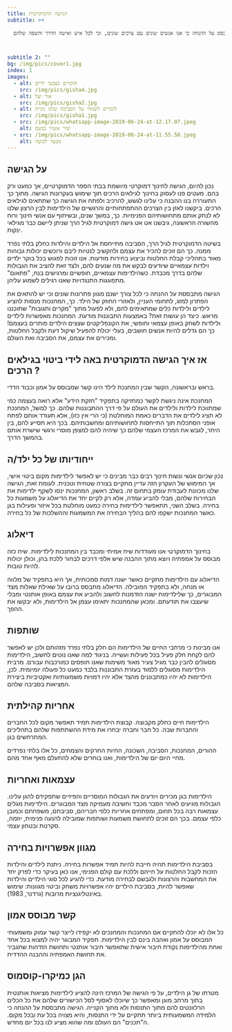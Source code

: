 ```yaml
---
title: הגישה הדמוקרטית
subtitle: >+
  
  החינוך הדמוקרטי הינו זרם שהתפתח בישראל לקראת שנות ה-80 ומתבסס על ההנחה כי אנו אנשים שונים עם צרכים שונים, וכי לכל איש ואישה הדרך והשפה שלהם.



subtitle 2: ""
bg: /img/pics/cover1.jpg
index: 1
images:
  - alt: חוקרים בצבעי ידיים
    src: /img/pics/gisha4.jpg
  - alt: אור וצל
    src: /img/pics/gisha2.jpg
  - alt: לומדים לשמור על הסביבה שלנו נקייה
    src: /img/pics/gisha1.jpg
  - src: /img/pics/whatsapp-image-2019-06-24-at-12.17.07.jpeg
    alt: שיר אשיר בגשם
  - src: /img/pics/whatsapp-image-2019-06-24-at-11.55.58.jpeg
    alt: מבעד לבועה
---
```

## על הגישה

נכון להיום, הגישה לחינוך דמוקרטי מיושמת בבתי הספר הדמוקרטיים, אך כמעט ורק בהם. מעטים פנו לעסוק בחינוך לגילאים הרכים תוך שימוש בעקרונות הגישה. מתוך כך התעוררה בנו ההבנה כי עלינו לגשש, להרכיב ולפתח את הגישה כך שתתאים לגילאים הרכים. ביקשנו לאזן בין הצרכים ההתפתחותיים והרגשיים של הילדימות לבין הרצון שלנו לא לנתק אותם מתחושותיהם הפנימיות. כך, במשך שנים, ובשיתוף עם אנשי חינוך ורוח מהשורה הראשונה, גיבשנו אט אט גישה דמוקרטית לגיל הרך שניתן ליישם כבר מגילאי ינקות.

בשיטה הדמוקרטית לגיל הרך, הסביבה מתייחסת אל הילדים והילדות כחלק בלתי נפרד ממנה. כך הם זוכים להכיר את עצמם ולהקשיב לנטיות ליבם ורוכשים יכולות גבוהות מאוד בתהליכי קבלת החלטות וביצוע בחירות מודעות. אנו זוכות לפגוש בכל בוקר ילדים וילדות עצמאיים שיודעים לבקש את מה שנעים להם, ולצד זאת להציב את הגבולות שלהם בדרך מכבדת. כשהילדימות עצמאיים, חופשיים ומרגישים בנח, "פתאום" מתפוגגות התנגדויות שאנו רגילים לשמוע עליהן.

הגישה מתבססת על ההנחה כי לכל צורך ישנם מגוון פתרונות שונים וכי יש להתאים את הפתרון למזג, לתחומי העניין, ולאזורי החוזק של הילד. כך, המחנכות מנסות להציע לילדים ולילדות כלים שמתאימים להם, ולא לפעול מתוך "מקרים ותגובות" שתוכננו מראש. כיצד הן עושות זאת? באמצעות התבוננות מודעת. המחנכות מאפשרות לילדים ולילדות לשחק באופן עצמאי וחופשי, את הקונפליקטים שצצים הילדים פותרים בעצמם! כך הם גדלים להיות אנשים חושבים, בעלי יכולת להפעיל שיקול דעת ולקבל החלטות, ומכירים את עצמם, את הסביבה ואת העולם.

## אז איך הגישה הדמוקרטית באה לידי ביטוי בגילאים הרכים ?

בראש ובראשונה, הקשר שבין המחנכת לילד הינו קשר שמבוסס על אמון וכבוד הדדי.

המחנכת אינה ניגשת לקשר כמחזיקה בתפקיד "חזקת הידע" אלא רואה בעצמה כמי שמתווכת לילדות ולילדים את העולם על פי דרך ההתבוננות שלהם. כך למשל, המחנכת לא תציג לילדים את הדברים כאמת המוחלטת (כי הרי אין כזו), אלא תעודד אותם לפתח אופני הסתכלות תוך התייחסות לתחושותיהם ומחשבותיהם. בכך היא תסייע להם, בין היתר, לגבש את המרכז העצמי שלהם כך שיהיה להם למצפן מוסרי ורגשי שישרת אותם בהמשך הדרך.

## ייחודיותו של כל ילד/ה

נכון שכיום אנשי ונשות חינוך רבים כבר מבינים כי יש לאפשר לילדימות מקום ביטוי אישי, אך המימוש של העקרון הזה עדיין מתקיים בצורה שטחית וטכנית. לעומת זאת, הגישה שלנו מכוונת לעבודת עומק בתחום זה. בשלב ראשון, המחנכות ינסו לשקף ילדימות את הבחירות שלהם, מבלי להביע עמדה, אלא רק לקיים יחד את הדיאלוג על משמעות כל בחירה. בשלב השני, תתאפשר לילדימות בחירה כמעט מוחלטת בכל איזור ופעילות בגן כאשר המחנכות ישקפו להם בהליך הבחירה את המשמעות וההשלכות של כל בחירה.

## דיאלוג

בחינוך הדמוקרטי אנו מעודדות שיח אמיתי ומכבד בין המחנכות לילדימות. שיח כזה מבוסס על אמפתיה ויוצא מתוך ההבנה שיש אלפי דרכים לבחור ללכת בהן, וכולן יכולות להיות טובות.

הדיאלוג עם הילדימות מתקיים כאשר ישנה דמות סמכותית, אך היא בתפקיד של מלווה או מנחה, ולא בתפקיד המובילה. הדיאלוג מתבסס ברובו על שאילת שאלות מצד המבוגרים, כך שלילדימות ישנה הזדמנות לחשוב ולהביע את עצמם באופן אותנטי ומבלי שיעצבו את תודעתם. ומכאן שהמחנכות יתאימו עצמן אל הילדימות, ולא יבקשו את ההפך.

## שותפות

אנו מבינות כי מרחבי החיים של הילדימות הם חלק בלתי נפרד מזהותם ולכן יש לאפשר להם לקחת חלק פעיל בכל פעילות ועשייה. בניגוד למה שאנו נוטים לחשוב, הילדימות מסוגלים להבין כבר מגיל צעיר מאוד משימות שאנו תופסים כמורכבות עבורם. מרבית הילדימות מסוגלים ללמוד בעזרת התבוננות בלבד כמעט כל פעולה יומיומית. לכן, הילדימות לא יהיו כמתבוננים מהצד אלא יהיו דמויות משמעותיות ואקטיביות ביצירת המציאות בסביבה שלהם.

## אחריות קהילתית

הילדימות חיים כחלק מקבוצה. קבוצת הילדימות תמיד תאפשר מקום לכל החברים והחברות שבה. כל חבר וחברה יבחרו את מידת ההשתתפות שלהם בתהליכים המתרחשים בגן.

ההורים, המחנכות, הסביבה, השכונה, החיות החרקים והצמחים, כל אלו בלתי נפרדים מחיי היום יום של הילדימות, ואנו בוחרים שלא להתעלם מאף אחד מהם.

## עצמאות ואחריות

הילדימות בגן מכירים ויודעים את הגבולות המוסריים והפיזיים שתפקידם להגן עלינו. הגבולות מגיעים לאחר הסבר מכבד וחשיבה מעמיקה מצד המבוגרים. הילדימות מגלים עצמאות רבה בכל תחום, ומפתחים אחריות כלפי חבריהם, סביבתם, משפחתם וכמובן כלפי עצמם. בכך הם זוכים לתחושת משמעות ושותפות שמובילה להנעה פנימית, יוזמה, סקרנות ובטחון עצמי.

## מגוון אפשרויות בחירה

בסביבת הילדימות תהיה חייבת להיות תמיד אפשרות בחירה. ניתנת לילדים והילדות הזכות לקבל החלטות על חייהם וללכת עם קולם הפנימי, אנו כאן בעיקר כדי לפרק יחד את המחשבות והרצונות ולגבשם לבחירה מודעת. כדי להגיע לכל סוגי הילדים והילדות שאפשר להיות, בסביבת הילדים יהיו אפשרויות משחק וביטוי מגוונות: שימוש באינטליגנציות מרובות (גרדנר, 1983).

## קשר מבוסס אמון

כל אלו לא יוכלו להתקיים אם המחנכות והמחנכים לא יקפידו לייצר קשר עמוק ומשמעותי המבוסס על אמון ואהבה בינם לבין הילדימות. תפקיד המבוגר יהיה למצוא בכל אחד ואחת מהילדימות נקודת חיבור אישית שתאפשר חיבור אותנטי ותחושת הזדהות שתגביר את תחושת האמפתיה וההבנה ההדדית.

## הגן כמיקרו-קוסמוס

מטרתו של גן הילדים, על פי הגישה של המרכז הינה להציע לילדימות מציאות אותנטית בתוך מרחב מוגן ומאפשר כך שיוכלו לאסוף לסל הכישורים שלהם את כל הכלים הרלוונטים להם מתוך התנסות ולא מתוך הקנייה. הגישה מתבססת על ההנחה כי הלמידה המשמעותית ביותר תתקיים על ידי התנסות, והיא מצויה בכל עת ובכל מקום. ה"תכנים" הם העולם ומה שהוא מציע לנו בכל יום מחדש.